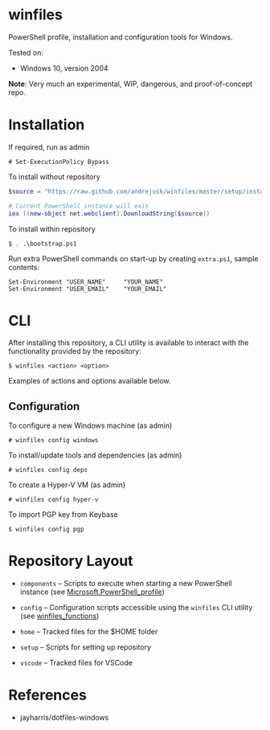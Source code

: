 # winfiles

PowerShell profile, installation and configuration tools for Windows.

Tested on:
* Windows 10, version 2004

**Note**: Very much an experimental, WIP, dangerous, and proof-of-concept repo.


# Installation

If required, run as admin

    # Set-ExecutionPolicy Bypass

To install without repository

```powershell
$source = "https://raw.github.com/andrejusk/winfiles/master/setup/install.ps1"

# Current PowerShell instance will exit
iex ((new-object net.webclient).DownloadString($source))
```

To install within repository

    $ . .\bootstrap.ps1

Run extra PowerShell commands on start-up by creating `extra.ps1`,
sample contents:

```
Set-Environment "USER_NAME"     "YOUR_NAME"
Set-Environment "USER_EMAIL"    "YOUR_EMAIL"
```


# CLI

After installing this repository, a CLI utility is available
to interact with the functionality provided by the repository:

    $ winfiles <action> <option>

Examples of actions and options available below.

## Configuration

To configure a new Windows machine (as admin)

    # winfiles config windows

To install/update tools and dependencies (as admin)

    # winfiles config deps

To create a Hyper-V VM (as admin)

    # winfiles config hyper-v

To import PGP key from Keybase

    $ winfiles config pgp

# Repository Layout

* `components` &ndash;
Scripts to execute when starting a new PowerShell instance
(see [Microsoft.PowerShell_profile](Microsoft.PowerShell_profile.ps1))

* `config` &ndash;
Configuration scripts accessible using the `winfiles` CLI utility
(see [winfiles_functions](./components/03_winfiles_functions.ps1))

* `home` &ndash;
Tracked files for the $HOME folder

* `setup` &ndash;
Scripts for setting up repository

* `vscode` &ndash;
Tracked files for VSCode


# References

* jayharris/dotfiles-windows
